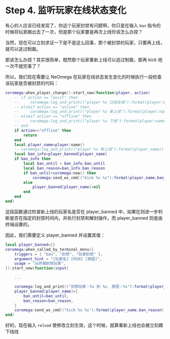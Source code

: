 # Step 4. 监听玩家在线状态变化

有心的人应该已经发现了，你这个玩家封禁有问题啊，你只是在输入 `ban` 指令的时候将玩家踢出去了一次，但是那个玩家要是再次上线你该怎么办捏？

当然，现在可以立刻求证一下是不是这么回事，那个被封禁的玩家，只要再上线，就可以逃过制裁。

那该怎么办捏？其实很简单，既然那个玩家重新上线可以逃过制裁，那再 kick 他一次不就完事了？

所以，我们现在需要让 NeOmega 在玩家在线状态发生变化的时候执行一段检查该玩家是否被封禁的代码：

```lua
coromega:when_player_change():start_new(function(player, action)
    -- if action == "exist" then
    --     coromega:log_and_print(("player %s 已经在线"):format(player:name()))
    -- elseif action == "online" then
    --     coromega:log_and_print(("player %s 新上线"):format(player:name()))
    -- elseif action == "offline" then
    --     coromega:log_and_print(("player %s 下线"):format(player:name()))
    -- end
    if action=="offline" then
        return
    end
    local player_name=player:name()
    -- coromega:log_and_print(("player %s 新上线"):format(player_name))
    local ban_info=player_banned[player_name]
    if ban_info then
        local ban_until = ban_info.ban_until
        local ban_reason=ban_info.ban_reason
        if ban_until>coromega:now() then
            coromega:send_ws_cmd(("kick %s %s"):format(player_name,ban_reason),false)
        else
            player_banned[player_name]=nil
        end
    end
end)
```

这段函数通过检查新上线的玩家名是否在 player_banned 中，如果在则进一步判断是否在指定的封禁时间内，并执行封禁和解封操作，而 player_banned 则是由终端设置的。

因此，我们需要定义 player_banned 并设置其值：

```lua
local player_banned={}
coromega:when_called_by_terminal_menu({
    triggers = { "ban", "封禁", "玩家封禁" },
    argument_hint = "[玩家名] [时间] [原因]",
    usage = "从终端封禁玩家",
}):start_new(function(input)

    ...

    coromega:log_and_print(("封禁玩家：%s 到 %s, 原因：%s"):format(player_name,  os.date("%Y-%m-%d %H:%M:%S", ban_until), ban_reason))
    player_banned[player_name]={
        ban_until=ban_until,
        ban_reason=ban_reason,
    }
    coromega:send_ws_cmd(("kick %s %s"):format(player_name,ban_reason),false)
end)
```

好的，现在输入 `reload` 使修改立刻生效，这个时候，就算重新上线也会被立刻踢下线线